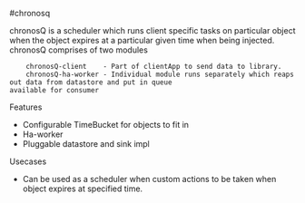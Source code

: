 #chronosq

chronosQ is a scheduler which runs client specific tasks on particular object when the object expires at a particular given time when being injected.
chronosQ comprises of two modules

        chronosQ-client    - Part of clientApp to send data to library.
        chronosQ-ha-worker - Individual module runs separately which reaps out data from datastore and put in queue                               available for consumer
        
Features

   - Configurable TimeBucket for objects to fit in
   - Ha-worker 
   - Pluggable datastore and sink impl
   
Usecases

   - Can be used as a scheduler when custom actions to be taken when object expires at specified time.
   

   
      
      
        
        
